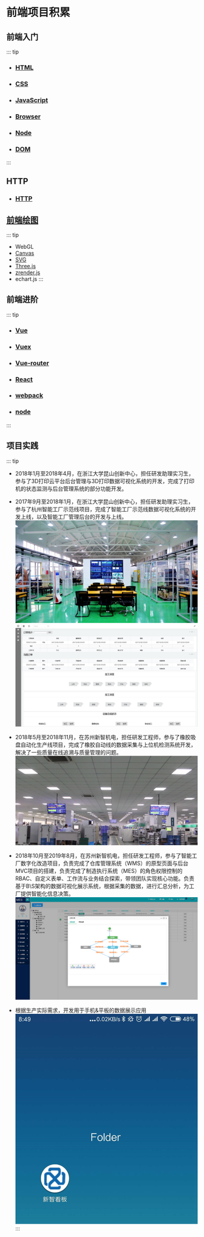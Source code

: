# 前端项目积累

## 前端入门
::: tip 
- ### [HTML](./html/)
- ### [CSS](./css/)
- ### [JavaScript](./javascript/)
- ### [Browser](./browser/)
- ### [Node](./node/)
- ### [DOM](./dom/)
:::

## HTTP
- ### [HTTP](./http/)


## [前端绘图](./visiual/)
::: tip 
- WebGL
- [Canvas](./visiual/canvas/)
- [SVG](./visiual/svg)
- [Three.js](https://threejs.org/)
- [zrender.js](https://ecomfe.github.io/zrender-doc/public/)
- echart.js
:::

## 前端进阶
::: tip 
-  ### [Vue](./vue/)
-  ### [Vuex](./vuex/)
-  ### [Vue-router](./vue-router/)
-  ### [React](./react/)
-  ### [webpack](./webpack/)
-  ### [node](./node/)
:::

## 项目实践
::: tip 
- 2018年1月至2018年4月，在浙江大学昆山创新中心，担任研发助理实习生，参与了3D打印云平台后台管理与3D打印数据可视化系统的开发，完成了打印机的状态监测与后台管理系统的部分功能开发。

- 2017年9月至2018年1月，在浙江大学昆山创新中心，担任研发助理实习生，参与了杭州智能工厂示范线项目，完成了智能工厂示范线数据可视化系统的开发上线，以及智能工厂管理后台的开发与上线。
![](/images/hzsmartfactory.jpg)
![](/images/hzcms.png)

- 2018年5月至2018年11月，在苏州新智机电，担任研发工程师，参与了橡胶吸盘自动化生产线项目，完成了橡胶自动线的数据采集与上位机检测系统开发，解决了一些质量在线追溯与质量管理的问题。
![](/images/szxzkb.png)

- 2018年10月至2019年8月，在苏州新智机电，担任研发工程师，参与了智能工厂数字化改造项目，负责完成了仓库管理系统（WMS）的原型页面与后台MVC项目的搭建，负责完成了制造执行系统（MES）的角色权限控制的RBAC、自定义表单、工作流与业务结合探索，带领团队实现核心功能。负责基于B\S架构的数据可视化展示系统，根据采集的数据，进行汇总分析，为工厂提供智能化信息决策。
![](/images/mesxz.png)
- 根据生产实际需求，开发用于手机&平板的数据展示应用
 ![](/images/droidapp.jpg)
 ::: 
